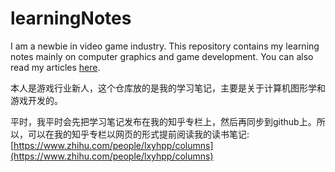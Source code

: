 # learningNotes
I am a newbie in video game industry. This repository contains my learning notes  mainly on computer graphics and game development. You can also read my articles [here](https://www.zhihu.com/people/lxyhpp/columns). 

本人是游戏行业新人，这个仓库放的是我的学习笔记，主要是关于计算机图形学和游戏开发的。

平时，我平时会先把学习笔记发布在我的知乎专栏上，然后再同步到github上。所以，可以在我的知乎专栏以网页的形式提前阅读我的读书笔记: [https://www.zhihu.com/people/lxyhpp/columns](https://www.zhihu.com/people/lxyhpp/columns)